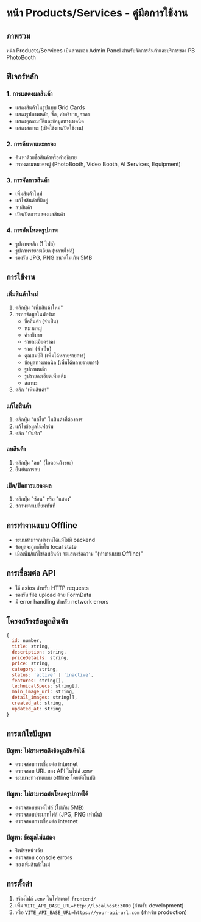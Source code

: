 # หน้า Products/Services - คู่มือการใช้งาน

## ภาพรวม
หน้า Products/Services เป็นส่วนของ Admin Panel สำหรับจัดการสินค้าและบริการของ PB PhotoBooth

## ฟีเจอร์หลัก

### 1. การแสดงผลสินค้า
- แสดงสินค้าในรูปแบบ Grid Cards
- แสดงรูปภาพหลัก, ชื่อ, คำอธิบาย, ราคา
- แสดงคุณสมบัติและข้อมูลทางเทคนิค
- แสดงสถานะ (เปิดใช้งาน/ปิดใช้งาน)

### 2. การค้นหาและกรอง
- ค้นหาด้วยชื่อสินค้าหรือคำอธิบาย
- กรองตามหมวดหมู่ (PhotoBooth, Video Booth, AI Services, Equipment)

### 3. การจัดการสินค้า
- เพิ่มสินค้าใหม่
- แก้ไขสินค้าที่มีอยู่
- ลบสินค้า
- เปิด/ปิดการแสดงผลสินค้า

### 4. การอัพโหลดรูปภาพ
- รูปภาพหลัก (1 ไฟล์)
- รูปภาพรายละเอียด (หลายไฟล์)
- รองรับ JPG, PNG ขนาดไม่เกิน 5MB

## การใช้งาน

### เพิ่มสินค้าใหม่
1. คลิกปุ่ม "เพิ่มสินค้าใหม่"
2. กรอกข้อมูลในฟอร์ม:
   - ชื่อสินค้า (จำเป็น)
   - หมวดหมู่
   - คำอธิบาย
   - รายละเอียดราคา
   - ราคา (จำเป็น)
   - คุณสมบัติ (เพิ่มได้หลายรายการ)
   - ข้อมูลทางเทคนิค (เพิ่มได้หลายรายการ)
   - รูปภาพหลัก
   - รูปรายละเอียดเพิ่มเติม
   - สถานะ
3. คลิก "เพิ่มสินค้า"

### แก้ไขสินค้า
1. คลิกปุ่ม "แก้ไข" ในสินค้าที่ต้องการ
2. แก้ไขข้อมูลในฟอร์ม
3. คลิก "บันทึก"

### ลบสินค้า
1. คลิกปุ่ม "ลบ" (ไอคอนถังขยะ)
2. ยืนยันการลบ

### เปิด/ปิดการแสดงผล
1. คลิกปุ่ม "ซ่อน" หรือ "แสดง"
2. สถานะจะเปลี่ยนทันที

## การทำงานแบบ Offline
- ระบบสามารถทำงานได้แม้ไม่มี backend
- ข้อมูลจะถูกเก็บใน local state
- เมื่อเพิ่ม/แก้ไข/ลบสินค้า จะแสดงข้อความ "(ทำงานแบบ Offline)"

## การเชื่อมต่อ API
- ใช้ axios สำหรับ HTTP requests
- รองรับ file upload ด้วย FormData
- มี error handling สำหรับ network errors

## โครงสร้างข้อมูลสินค้า
```javascript
{
  id: number,
  title: string,
  description: string,
  priceDetails: string,
  price: string,
  category: string,
  status: 'active' | 'inactive',
  features: string[],
  technicalSpecs: string[],
  main_image_url: string,
  detail_images: string[],
  created_at: string,
  updated_at: string
}
```

## การแก้ไขปัญหา

### ปัญหา: ไม่สามารถดึงข้อมูลสินค้าได้
- ตรวจสอบการเชื่อมต่อ internet
- ตรวจสอบ URL ของ API ในไฟล์ .env
- ระบบจะทำงานแบบ offline โดยอัตโนมัติ

### ปัญหา: ไม่สามารถอัพโหลดรูปภาพได้
- ตรวจสอบขนาดไฟล์ (ไม่เกิน 5MB)
- ตรวจสอบประเภทไฟล์ (JPG, PNG เท่านั้น)
- ตรวจสอบการเชื่อมต่อ internet

### ปัญหา: ข้อมูลไม่แสดง
- รีเฟรชหน้าเว็บ
- ตรวจสอบ console errors
- ลองเพิ่มสินค้าใหม่

## การตั้งค่า
1. สร้างไฟล์ `.env` ในโฟลเดอร์ `frontend/`
2. เพิ่ม `VITE_API_BASE_URL=http://localhost:3000` (สำหรับ development)
3. หรือ `VITE_API_BASE_URL=https://your-api-url.com` (สำหรับ production) 
